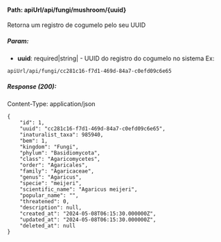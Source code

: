 #### Path: **apiUrl/api/fungi/mushroom/{uuid}**
Retorna um registro de cogumelo pelo seu UUID


##### Param:
*   **uuid**: required|string| - UUID do registro do cogumelo no sistema
Ex:
```
apiUrl/api/fungi/cc281c16-f7d1-469d-84a7-c0efd09c6e65
```


##### Response (200):
Content-Type: application/json
```
{
	"id": 1,
	"uuid": "cc281c16-f7d1-469d-84a7-c0efd09c6e65",
	"inaturalist_taxa": 985940,
	"bem": 1,
	"kingdom": "Fungi",
	"phylum": "Basidiomycota",
	"class": "Agaricomycetes",
	"order": "Agaricales",
	"family": "Agaricaceae",
	"genus": "Agaricus",
	"specie": "meijeri",
	"scientific_name": "Agaricus meijeri",
	"popular_name": "",
	"threatened": 0,
	"description": null,
	"created_at": "2024-05-08T06:15:30.000000Z",
	"updated_at": "2024-05-08T06:15:30.000000Z",
	"deleted_at": null
}
```